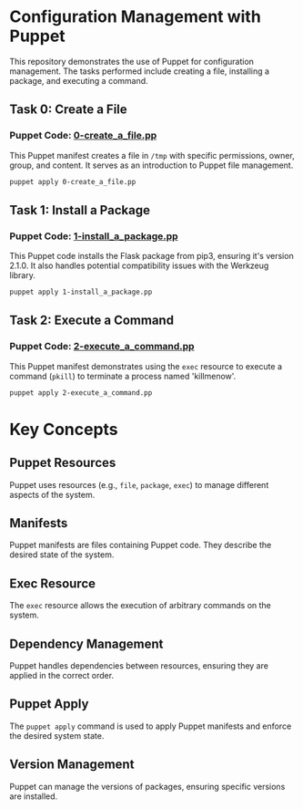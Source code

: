 # Configuration Management with Puppet

This repository demonstrates the use of Puppet for configuration management. The tasks performed include creating a file, installing a package, and executing a command.

## Task 0: Create a File

### Puppet Code: [0-create_a_file.pp](./0-create_a_file.pp)

This Puppet manifest creates a file in `/tmp` with specific permissions, owner, group, and content. It serves as an introduction to Puppet file management.

```bash
puppet apply 0-create_a_file.pp
```

## Task 1: Install a Package

### Puppet Code: [1-install_a_package.pp](./1-install_a_package.pp)

This Puppet code installs the Flask package from pip3, ensuring it's version 2.1.0. It also handles potential compatibility issues with the Werkzeug library.

```bash
puppet apply 1-install_a_package.pp
```
## Task 2: Execute a Command

### Puppet Code: [2-execute_a_command.pp](./2-execute_a_command.pp)

This Puppet manifest demonstrates using the `exec` resource to execute a command (`pkill`) to terminate a process named 'killmenow'.

```bash
puppet apply 2-execute_a_command.pp
```
# Key Concepts

## Puppet Resources

Puppet uses resources (e.g., `file`, `package`, `exec`) to manage different aspects of the system.

## Manifests

Puppet manifests are files containing Puppet code. They describe the desired state of the system.

## Exec Resource

The `exec` resource allows the execution of arbitrary commands on the system.

## Dependency Management

Puppet handles dependencies between resources, ensuring they are applied in the correct order.

## Puppet Apply

The `puppet apply` command is used to apply Puppet manifests and enforce the desired system state.

## Version Management

Puppet can manage the versions of packages, ensuring specific versions are installed.

